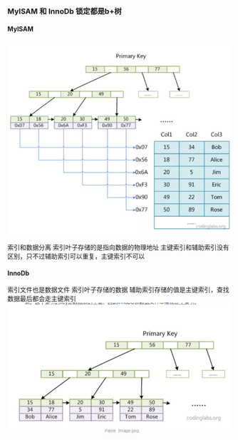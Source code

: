 
### MyISAM 和 InnoDb 锁定都是b+树

#### MyISAM
![](image/2019-01-11-20-37-11.png)

索引和数据分离
索引叶子存储的是指向数据的物理地址
主键索引和辅助索引没有区别，只不过辅助索引可以重复，主键索引不可以

#### InnoDb
索引文件也是数据文件
索引叶子存储的数据
辅助索引存储的值是主键索引，查找数据最后都会走主键索引
![](image/2019-01-11-20-42-08.png)


